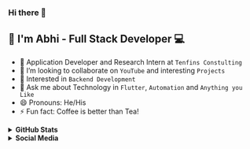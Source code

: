### Hi there 👋
## 👲 I'm Abhi - Full Stack Developer 💻



- 👲 Application Developer and Research Intern at `Tenfins Constulting`
- 👯 I’m looking to collaborate on `YouTube` and interesting `Projects`
- 🤔 Interested in `Backend Development`
- 💬 Ask me about Technology in `Flutter`, `Automation` and `Anything you Like`
- 😄 Pronouns: He/His
- ⚡ Fun fact: Coffee is better than Tea!

<details>
 <summary><b>GitHub Stats</b></summary>

 ![Abhi's GitHub stats](https://github-readme-stats.vercel.app/api?username=abhi-shek2000&show_icons=true&theme=dark)

</details>

<details>
 <summary><b>Social Media</b></summary>
 
- <img src="https://image.flaticon.com/icons/png/512/174/174857.png" data-canonical-src="https://image.flaticon.com/icons/png/512/174/174857.png" width="20" height="20" /> [Abhishek](https://www.linkedin.com/in/abhishek-mule/)


- <img src="https://i.pinimg.com/originals/8f/c3/7b/8fc37b74b608a622588fbaa361485f32.png" data-canonical-src="https://i.pinimg.com/originals/8f/c3/7b/8fc37b74b608a622588fbaa361485f32.png" width="20" height="20" /> [mailabhishek404@gmail.com](mailabhishek404@gmail.com)


- <img src="https://www.citypng.com/public/uploads/preview/-41603718991uatorkxtlp.png" data-canonical-src="https://www.citypng.com/public/uploads/preview/-41603718991uatorkxtlp.png" width="25" height="25" /> [CodeinVeins](https://www.youtube.com/CodeinVeins)


</details>
